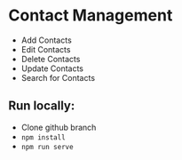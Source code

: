 # Contact Management

- Add Contacts
- Edit Contacts
- Delete Contacts
- Update Contacts
- Search for Contacts

## Run locally:

- Clone github branch
- `npm install`
- `npm run serve`


